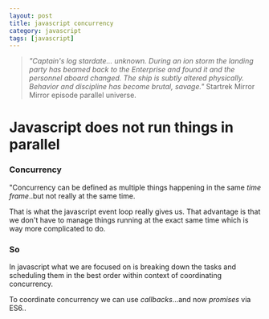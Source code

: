 ```yaml
---
layout: post
title: javascript concurrency
category: javascript
tags: [javascript]
---
```


> *"Captain's log stardate... unknown. During an ion storm the landing party has beamed back to the Enterprise and found it and the personnel aboard changed. The ship is subtly altered physically. Behavior and discipline has become brutal, savage."*  Startrek Mirror Mirror episode parallel universe.
  
# Javascript does not run things in parallel
### Concurrency
"Concurrency can be defined as multiple things happening in the same *time frame*..but not really at the same time.

That is what the javascript event loop really gives us.  That advantage is that we don't have to manage things running at the exact same time which is way more complicated to do. 
  
 ### So
 In javascript what we are focused on is breaking down the tasks and scheduling
 them in the best order within context of coordinating concurrency.  
 
 To coordinate concurrency we can use *callbacks*...and now *promises* via ES6..